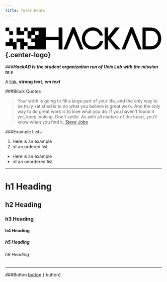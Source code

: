 ```yaml
---
title: Tutor Hours
---
```


<!-- [HackAD Logo](hackad-logo.jpg?resize=700,100) {.pull-left} -->
![Sample Image](hackad-logo.jpg) {.center-logo}
---
###***HackAD is the student organization run of Unix Lab with the mission to s***

A [link](#),
**strong text**,
***em text***

###Block Quotes
>Your work is going to fill a large part of your life, and the only way to be truly satisfied is
>to do what you believe is great work. And the only way to do great work is to love what you do.
>If you haven't found it yet, keep looking. Don't settle. As with all matters of the heart, you'll know when you find it.
<cite>[Steve Jobs](#)</cite>

###Example Lists
1. Here is an example
2. of an ordered list

+ Here is an example
+ of an unordered list

---

# h1 Heading
## h2 Heading
### h3 Heading
#### h4 Heading
##### h5 Heading
###### h6 Heading
---
###Button
[button](#) {.button}
